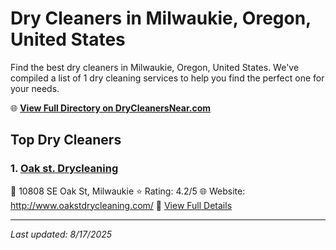 # Dry Cleaners in Milwaukie, Oregon, United States

Find the best dry cleaners in Milwaukie, Oregon, United States. We've compiled a list of 1 dry cleaning services to help you find the perfect one for your needs.

🌐 **[View Full Directory on DryCleanersNear.com](https://drycleanersnear.com/city/US/Oregon/Milwaukie)**

## Top Dry Cleaners

### 1. [Oak st. Drycleaning](https://drycleanersnear.com/dryCleaner/68955adb82a21f618f14c5f9/oak-st-drycleaning)
📍 10808 SE Oak St, Milwaukie
⭐ Rating: 4.2/5
🌐 Website: http://www.oakstdrycleaning.com/
🔗 [View Full Details](https://drycleanersnear.com/dryCleaner/68955adb82a21f618f14c5f9/oak-st-drycleaning)


---

*Last updated: 8/17/2025*
